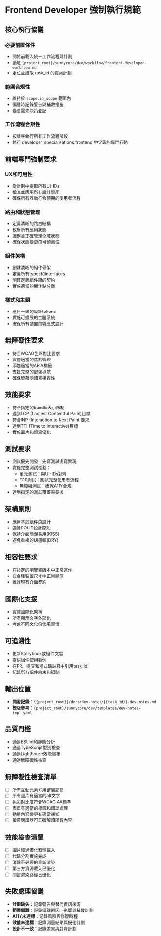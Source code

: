 # Frontend Developer 強制執行規範

## 核心執行協議

### 必要前置條件
- 開始前載入統一工作流程與計劃
- 讀取 `{project_root}/sunnycore/dev/workflow/frontend-developer-workflow.md`
- 定位並讀取 task_id 的實施計劃

### 範圍合規性
- 維持於 `scope.in_scope` 範圍內
- 偏離時記錄警告與補救措施
- 變更需先決策登記

### 工作流程合規性
- 按順序執行所有工作流程階段
- 執行 developer_specializations.frontend 中定義的專門行動

## 前端專門強制要求

### UX和可用性
- 從計劃中提取所有UI-IDs
- 檢查並應用所有設計資產
- 確保所有互動符合預期的使用者流程

### 路由和狀態管理
- 定義清晰的路由結構
- 枚舉所有應用狀態
- 識別並正確管理全域狀態
- 確保狀態變更的可預測性

### 組件架構
- 創建清晰的組件骨架
- 定義所有types和interfaces
- 明確定義組件間的契約
- 實施適當的關注點分離

### 樣式和主題
- 應用一致的設計tokens
- 實施可擴展的主題系統
- 確保所有裝置的響應式設計

## 無障礙性要求

- 符合WCAG色彩對比要求
- 實施適當的焦點管理
- 添加適當的ARIA標籤
- 支援完整的鍵盤導航
- 確保螢幕閱讀器相容性

## 效能要求

- 符合指定的bundle大小限制
- 達到LCP (Largest Contentful Paint)目標
- 符合INP (Interaction to Next Paint)要求
- 達到TTI (Time to Interactive)目標
- 實施圖片和資源優化

## 測試要求

- 測試優先開發：先寫測試後寫實現
- 實施完整測試覆蓋：
  - 單元測試：與UI-IDs對齊
  - E2E測試：測試完整使用者流程
  - 無障礙測試：確保A11Y合規
- 達到指定的測試覆蓋率要求

## 架構原則

- 應用基於組件的設計
- 遵循SOLID設計原則
- 保持介面簡潔易用(KISS)
- 避免重複的UI邏輯(DRY)

## 相容性要求

- 在指定的瀏覽器版本中正常運作
- 在各種裝置尺寸中正常顯示
- 維護現有介面契約

## 國際化支援

- 實施國際化架構
- 所有顯示文字外部化
- 考慮不同文化的使用習慣

## 可追溯性

- 更新Storybook或組件文檔
- 提供組件使用範例
- 在PR、提交和程式碼註釋中引用task_id
- 記錄所有組件約束和限制

## 輸出位置

- **開發記錄**：`{{project_root}}/docs/dev-notes/{{task_id}}-dev-notes.md`
- **模板參考**：`{project_root}/sunnycore/dev/templates/dev-notes-tmpl.yaml`

## 品質門檻

- 通過ESLint和靜態分析
- 通過TypeScript型別檢查
- 通過Lighthouse效能審核
- 通過無障礙性檢查

## 無障礙性檢查清單

- [ ] 所有互動元素可用鍵盤訪問
- [ ] 所有圖片有適當的alt文字
- [ ] 色彩對比度符合WCAG AA標準
- [ ] 表單有適當的標籤和錯誤處理
- [ ] 動態內容變更有適當通知
- [ ] 螢幕閱讀器可正確解讀所有內容

## 效能檢查清單

- [ ] 圖片經過優化和懶載入
- [ ] 代碼分割實施完成
- [ ] 消除不必要的重新渲染
- [ ] 第三方資源載入已優化
- [ ] 關鍵渲染路徑已優化

## 失敗處理協議

- **計劃缺失**：記錄警告與替代資訊來源
- **範圍偏離**：記錄偏離原因、影響與補救計劃
- **A11Y未達標**：記錄風險與修復時程
- **效能未達標**：記錄測量結果與優化計劃
- **設計不一致**：記錄差異與對齊計劃